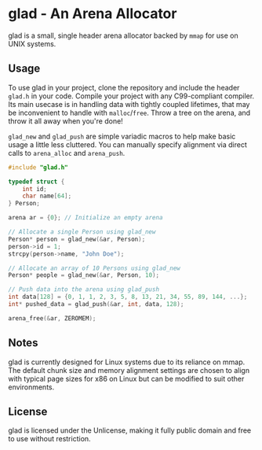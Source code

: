 # glad - An Arena Allocator

glad is a small, single header arena allocator backed by `mmap` for use on UNIX systems.

## Usage
To use glad in your project, clone the repository and include the header `glad.h` in your code. Compile your project with any C99-compliant compiler. Its main usecase is in handling data with tightly coupled lifetimes, that may be inconvenient to handle with `malloc`/`free`. Throw a tree on the arena, and throw it all away when you're done! 

`glad_new` and `glad_push` are simple variadic macros to help make basic usage a little less cluttered. You can manually specify alignment via direct calls to `arena_alloc` and `arena_push`.


```c
#include "glad.h"

typedef struct {
    int id;
    char name[64];
} Person;

arena ar = {0}; // Initialize an empty arena

// Allocate a single Person using glad_new
Person* person = glad_new(&ar, Person); 
person->id = 1;
strcpy(person->name, "John Doe");

// Allocate an array of 10 Persons using glad_new
Person* people = glad_new(&ar, Person, 10);

// Push data into the arena using glad_push
int data[128] = {0, 1, 1, 2, 3, 5, 8, 13, 21, 34, 55, 89, 144, ...};
int* pushed_data = glad_push(&ar, int, data, 128);

arena_free(&ar, ZEROMEM);
```


## Notes

glad is currently designed for Linux systems due to its reliance on mmap. The default chunk size and memory alignment settings are chosen to align with typical page sizes for x86 on Linux but can be modified to suit other environments.

## License

glad is licensed under the Unlicense, making it fully public domain and free to use without restriction.
